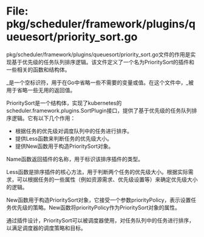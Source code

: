 # File: pkg/scheduler/framework/plugins/queuesort/priority_sort.go

pkg/scheduler/framework/plugins/queuesort/priority_sort.go文件的作用是实现基于优先级的任务队列排序逻辑。该文件定义了一个名为PrioritySort的插件和一些相关的函数和结构体。

_是一个空标识符，用于在Go中省略一些不需要的变量或值。在这个文件中，_被用于省略一些无用的返回值。

PrioritySort是一个结构体，实现了kubernetes的scheduler.framework.plugins.SortPlugin接口，提供了基于优先级的任务队列排序逻辑。它有以下几个作用：
- 根据任务的优先级对调度队列中的任务进行排序。
- 提供Less函数来判断任务的优先级大小。
- 提供New函数用于构造PrioritySort对象。

Name函数返回插件的名称，用于标识该排序插件的类型。

Less函数是排序插件的核心方法，用于判断两个任务的优先级大小。根据实际需求，可以根据任务的一些属性（例如资源需求、优先级设置等）来确定优先级大小的逻辑。

New函数用于构造PrioritySort对象，它接受一个参数priorityPolicy，表示设置任务优先级的策略。New函数将priorityPolicy作为PrioritySort对象的属性。

通过插件设计，PrioritySort可以被调度器使用，对任务队列中的任务进行排序，以满足调度器的调度策略和目标。

